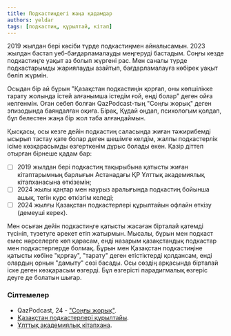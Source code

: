 ```yaml
---
title: Подкастиңдегі жаңа қадамдар
authors: yeldar
tags: [подкастиң, құрылтай, кітап]
---
```


2019 жылдан бері кәсіби түрде подкастиңмен айналысамын. 2023 жылдан бастап уеб-бағдарламалауды меңгеруді бастадым. Соңғы кезде подкастиңге уақыт аз болып жүргені рас. Мен саналы түрде подкастарымды жариялауды азайтып, бағдарламалауға көбірек уақыт бөліп жүрмін.

Осыдан бір ай бұрын "Қазақстан подкастиңін қорғап, оны көпшілікке тарату жолында істей алғанымша істедім ғой, енді болар" деген ойға келгенмін. Оған себеп болған QazPodcast-тың "Соңғы жорық" деген эпизодында баяндалған оқиға. Бірақ, Құдай оңдап, психологым қолдап, бұл белестен жаңа бір жол таба алғандаймын.

<!--truncate-->

Қысқасы, осы кезге дейін подкастиң саласында жиған тәжирибемді ысырып тастау қате болар деген шешімге келдім, жалпы подкастерлік ісіме көзқарасымды өзгерткенім дұрыс болады екен. Қазір діттеп отырған бірнеше қадам бар:

- [ ] 2019 жылдан бері подкастиң тақырыбына қатысты жиған кітаптарымның барлығын Астанадағы ҚР Ұлттық академиялық кітапханасына өткіземін;
- [ ] 2024 жылы қаңтар мен наурыз аралығында подкастиң бойынша ашық, тегін курс өткізгім келеді;
- [ ] 2024 жылғы Қазақстан подкастерлері құрылтайын офлайн өткізу (демеуші керек).

Мен осыған дейін подкастиңге қатысты жасаған бірталай қатемді түсініп, түзетуге әрекет етіп жатырмын. Мысалы, бұрын мен подкаст емес нәрселерге көп қарасам, енді назарым қазақстандық подкастар мен подкастерлерде болмақ. Бұрын мен Қазақстан подкастиңіне қатысты көбіне "қорғау", "тарату" деген етістіктерді қолдансам, енді олардың орнын "дамыту" сөзі басады. Осы сөздің арқасында бірталай іске деген көзқарасым өзгерді. Бұл өзгерісті парадигмалық өзгеріс деуге де болатын шығар.

### Сілтемелер

- QazPodcast, 24 - ["Соңғы жорық"](https://feeds.podcasting.center/podcast/24-last-march).
- [Қазақстан подкастерлері құрылтайы](/quryltai).
- [Ұлттық академиялық кітапхана](https://nabrk.kz/).

